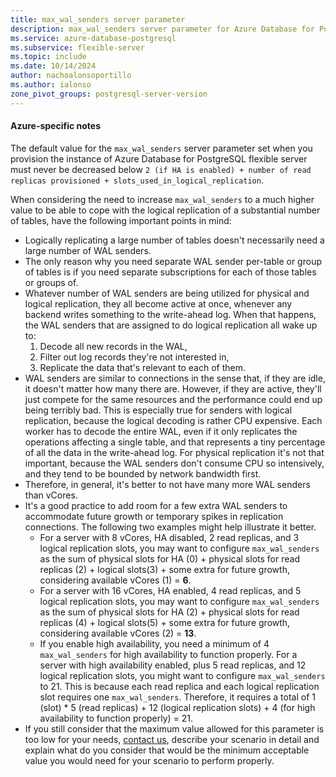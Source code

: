 ```yaml
---
title: max_wal_senders server parameter
description: max_wal_senders server parameter for Azure Database for PostgreSQL flexible server.
ms.service: azure-database-postgresql
ms.subservice: flexible-server
ms.topic: include
ms.date: 10/14/2024
author: nachoalonsoportillo
ms.author: ialonso
zone_pivot_groups: postgresql-server-version
---
```

#### Azure-specific notes
The default value for the `max_wal_senders` server parameter set when you provision the instance of Azure Database for PostgreSQL flexible server must never be decreased below `2 (if HA is enabled) + number of read replicas provisioned + slots_used_in_logical_replication`.

When considering the need to increase `max_wal_senders` to a much higher value to be able to cope with the logical replication of a substantial number of tables, have the following important points in mind:

- Logically replicating a large number of tables doesn't necessarily need a large number of WAL senders.
- The only reason why you need separate WAL sender per-table or group of tables is if you need separate subscriptions for each of those tables or groups of.
- Whatever number of WAL senders are being utilized for physical and logical replication, they all become active at once, whenever any backend writes something to the write-ahead log. When that happens, the WAL senders that are assigned to do logical replication all wake up to:
    1. Decode all new records in the WAL, 
    1. Filter out log records they're not interested in,
    1. Replicate the data that's relevant to each of them. 
- WAL senders are similar to connections in the sense that, if they are idle, it doesn't matter how many there are. However, if they are active, they'll just compete for the same resources and the performance could end up being terribly bad. This is especially true for senders with logical replication, because the logical decoding is rather CPU expensive. Each worker has to decode the entire WAL, even if it only replicates the operations affecting a single table, and that represents a tiny percentage of all the data in the write-ahead log. For physical replication it's not that important, because the WAL senders don't consume CPU so intensively, and they tend to be bounded by network bandwidth first.
- Therefore, in general, it's better to not have many more WAL senders than vCores.
- It's a good practice to add room for a few extra WAL senders to accommodate future growth or temporary spikes in replication connections. The following two examples might help illustrate it better.
    - For a server with 8 vCores, HA disabled, 2 read replicas, and 3 logical replication slots, you may want to configure `max_wal_senders` as the sum of physical slots for HA (0) + physical slots for read replicas (2) + logical slots(3) + some extra for future growth, considering available vCores (1) = **6**.
    - For a server with 16 vCores, HA enabled, 4 read replicas, and 5 logical replication slots, you may want to configure `max_wal_senders` as the sum of physical slots for HA (2) + physical slots for read replicas (4) + logical slots(5) + some extra for future growth, considering available vCores (2) = **13**.
    -  If you enable high availability, you need a minimum of 4 `max_wal_senders` for high availability to function properly. For a server with high availability enabled, plus 5 read replicas, and 12 logical replication slots, you might want to configure `max_wal_senders` to 21. This is because each read replica and each logical replication slot requires one `max_wal_senders`. Therefore, it requires a total of 1 (slot) * 5 (read replicas) + 12 (logical replication slots) + 4 (for high availability to function properly) = 21.
- If you still consider that the maximum value allowed for this parameter is too low for your needs, [contact us](../overview.md#feedback-and-support), describe your scenario in detail and explain what do you consider that would be the minimum acceptable value you would need for your scenario to perform properly.
